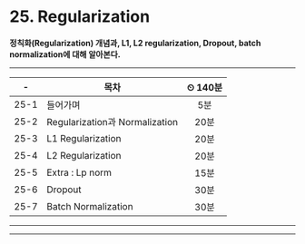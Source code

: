 # 25. Regularization

**정칙화(Regularization) 개념과, L1, L2 regularization, Dropout, batch normalization에 대해 알아본다.**

---

|-|목차|⏲ 140분|
|:---:|---|:---:|
|25-1|들어가며 | 5분|
|25-2| Regularization과 Normalization | 20분|
|25-3| L1 Regularization | 20분|
|25-4| L2 Regularization | 20분|
|25-5| Extra : Lp norm | 15분|
|25-6| Dropout | 30분|
|25-7| Batch Normalization | 30분|


---


---

